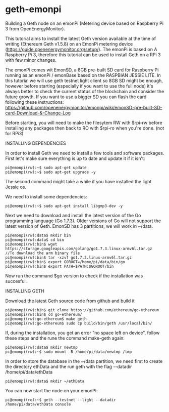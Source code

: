 # geth-emonpi
Building a Geth node on an emonPi (Metering device based on Raspberry Pi 3 from OpenEnergyMonitor). 

This tutorial aims to install the latest Geth version available at the time of writing (Ethereum Geth v1.5.8) on an EmonPi metering device (https://guide.openenergymonitor.org/setup/). The emonPi is based on A Raspberry Pi 3, therefore this tutorial can be used to install Geth on a RPi 3 with few minor changes.

The emonPi comes wit EmonSD, a 8GB pre-built SD card for Raspberry Pi running as an emonPi / emonBase based on the RASPBIAN JESSIE LITE. 
In this tutorial we will use geth testnet light client so 8GB SD might be enough, however before starting (especially if you want to use the full node) it's always better to check the current status of the blockchain and consider the future growth. 
If you want to use a bigger SD you can flash the card following these instructions: https://github.com/openenergymonitor/emonpi/wiki/emonSD-pre-built-SD-card-Download-&-Change-Log

Before starting, you will need to make the filesytem RW with $rpi-rw before installing any packages then back to RO with $rpi-ro when you're done. (not for RPi3)

INSTALLING DEPENDENCIES

In order to install Geth we need to install a few tools and software packages. First let's make sure everything is up to date and update it if it isn't:

```
pi@emonpi(rw):~$ sudo apt-get update
pi@emonpi(rw):~$ sudo apt-get upgrade -y
```

The second command might take a while if you have installed the light Jessie os.

We need to install some dependencies:
```
pi@emonpi(rw):~$ sudo apt-get install libgmp3-dev -y
```
Next we need to download and install the latest version of the Go programming language (Go 1.7.3). Older versions of Go will not support the latest version of Geth. EmonSD has 3 partitions, we will work in ~/data.
```
pi@emonpi(rw):data$ mkdir bin
pi@emonpi(rw):data$ cd bin
pi@emonpi(rw):bin$ wget https://storage.googleapis.com/golang/go1.7.3.linux-armv6l.tar.gz  //To download the arm binary file
pi@emonpi(rw):bin$ tar -xzvf go1.7.3.linux-armv6l.tar.gz
pi@emonpi(rw):bin$ export GOROOT=/home/pi/data/bin/go
pi@emonpi(rw):bin$ export PATH=$PATH:$GOROOT/bin
```
Now run the command $go version to check if the installation was succesful.

INSTALLING GETH

Download the latest Geth source code from github and build it 
```
pi@emonpi(rw):bin$ git clone https://github.com/ethereum/go-ethereum
pi@emonpi(rw):bin$ cd go-ethereum/
pi@emonpi(rw):go-ethereum$ make geth
pi@emonpi(rw):go-ethereum$ sudo cp build/bin/geth /usr/local/bin/
```
If, during the installation, you get an error "no space left on device", follow these steps and the rune the command make-geth again:
```
pi@emonpi(rw):data$ mkdir newtmp
pi@emonpi(rw):~$ sudo mount -B /home/pi/data/newtmp /tmp
```
In order to store the database in the ~/data partition, we need first to create the directory ethData and the run geth with the flag --datadir /home/pi/data/ethData
```
pi@emonpi(rw):data$ mkdir ~/ethData
```
You can now start the node on your emonPi:
```
pi@emonpi(ro):~$ geth --testnet --light --datadir /home/pi/data/ethData console
```
